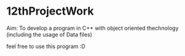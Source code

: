 # 12thProjectWork
Aim: To develop a program in C++ with object oriented thechnology (including the usage of Data files)

feel free to use this program :D
